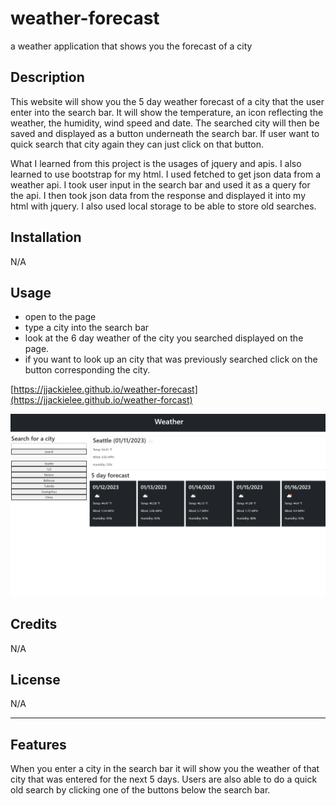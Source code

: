 # weather-forecast
a weather application that shows you the forecast of a city

## Description

This website will show you the 5 day weather forecast of a city that the user enter into the search bar. It will show the temperature, an icon reflecting the weather, the humidity, wind speed and date. The searched city will then be saved and displayed as a button underneath the search bar. If user want to quick search that city again they can just click on that button. 

What I learned from this project is the usages of jquery and apis. I also learned to use bootstrap for my html. I used fetched to get json data from a weather api. I took user input in the search bar and used it as a query for the api. I then took json data from the response and displayed it into my html with jquery. I also used local storage to be able to store old searches. 


## Installation

N/A

## Usage

- open to the page
- type a city into the search bar
- look at the 6 day weather of the city you searched displayed on the page. 
- if you want to look up an city that was previously searched click on the button corresponding the city. 


[https://jjackielee.github.io/weather-forecast](https://jjackielee.github.io/weather-forcast)

![forecast](assets/images/forecast.png)


## Credits

N/A

## License

N/A

---


## Features

When you enter a city in the search bar it will show you the weather of that city that was entered for the next 5 days. Users are also able to do a quick old search by clicking one of the buttons below the search bar. 
